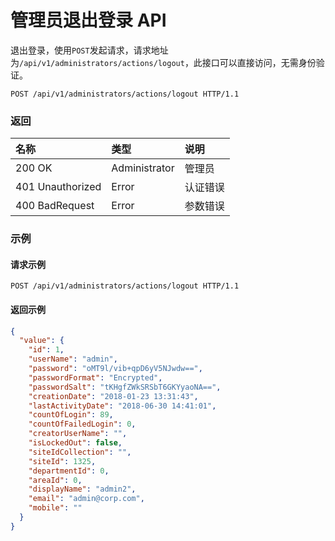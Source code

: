 # 管理员退出登录 API

退出登录，使用`POST`发起请求，请求地址为`/api/v1/administrators/actions/logout`，此接口可以直接访问，无需身份验证。

```
POST /api/v1/administrators/actions/logout HTTP/1.1
```

### 返回

| 名称 | 类型 | 说明 |
| :----- | :----- | :----- |
|200 OK	|Administrator	|管理员|
|401 Unauthorized	|Error	|认证错误|
|400 BadRequest	|Error	|参数错误|

### 示例

#### 请求示例

```
POST /api/v1/administrators/actions/logout HTTP/1.1
```

#### 返回示例

```json
{
  "value": {
    "id": 1,
    "userName": "admin",
    "password": "oMT9l/vib+qpD6yV5NJwdw==",
    "passwordFormat": "Encrypted",
    "passwordSalt": "tKHgfZWkSRSbT6GKYyaoNA==",
    "creationDate": "2018-01-23 13:31:43",
    "lastActivityDate": "2018-06-30 14:41:01",
    "countOfLogin": 89,
    "countOfFailedLogin": 0,
    "creatorUserName": "",
    "isLockedOut": false,
    "siteIdCollection": "",
    "siteId": 1325,
    "departmentId": 0,
    "areaId": 0,
    "displayName": "admin2",
    "email": "admin@corp.com",
    "mobile": ""
  }
}
```